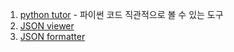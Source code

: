 1. [python tutor](https://pythontutor.com/) - 파이썬 코드 직관적으로 볼 수 있는 도구
2. [JSON viewer](https://jsonviewer.stack.hu/)
3. [JSON formatter](https://jsonformatter.curiousconcept.com/)